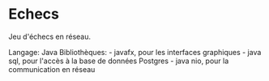 # Echecs

Jeu d'échecs en réseau.

Langage: Java
Bibliothèques: - javafx, pour les interfaces graphiques
               - java sql, pour l'accès à la base de données Postgres
               - java nio, pour la communication en réseau
               
